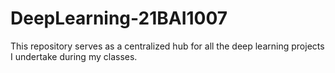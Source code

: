 # DeepLearning-21BAI1007
 This repository serves as a centralized hub for all the deep learning projects I undertake during my classes.
